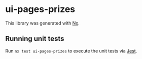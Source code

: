 # ui-pages-prizes

This library was generated with [Nx](https://nx.dev).

## Running unit tests

Run `nx test ui-pages-prizes` to execute the unit tests via [Jest](https://jestjs.io).
